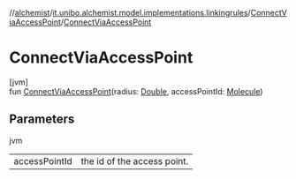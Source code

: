 //[alchemist](../../../index.md)/[it.unibo.alchemist.model.implementations.linkingrules](../index.md)/[ConnectViaAccessPoint](index.md)/[ConnectViaAccessPoint](-connect-via-access-point.md)

# ConnectViaAccessPoint

[jvm]\
fun [ConnectViaAccessPoint](-connect-via-access-point.md)(radius: [Double](https://kotlinlang.org/api/latest/jvm/stdlib/kotlin/-double/index.html), accessPointId: [Molecule](../../it.unibo.alchemist.model.interfaces/-molecule/index.md))

## Parameters

jvm

| | |
|---|---|
| accessPointId | the id of the access point. |

